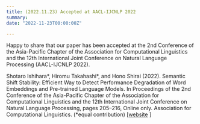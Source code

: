 ```yaml
---
title: (2022.11.23) Accepted at AACL-IJCNLP 2022
summary: 
date: "2022-11-23T00:00:00Z"

---
```


Happy to share that our paper has been accepted at the 2nd Conference of the Asia-Pacific Chapter of the Association for Computational Linguistics and the 12th International Joint Conference on Natural Language Processing (AACL-IJCNLP 2022).

Shotaro Ishihara*, Hiromu Takahashi*, and Hono Shirai (2022). Semantic Shift Stability: Efficient Way to Detect Performance Degradation of Word Embeddings and Pre-trained Language Models. In Proceedings of the 2nd Conference of the Asia-Pacific Chapter of the Association for Computational Linguistics and the 12th International Joint Conference on Natural Language Processing, pages 205–216, Online only. Association for Computational Linguistics. (*equal contribution) [[website](https://www.aacl2022.org/paper) ]
